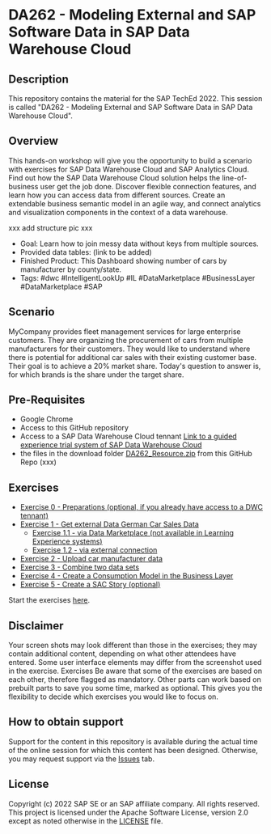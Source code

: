 # DA262 - Modeling External and SAP Software Data in SAP Data Warehouse Cloud

## Description
This repository contains the material for the SAP TechEd 2022.
This session is called "DA262 - Modeling External and SAP Software Data in SAP Data Warehouse Cloud".

## Overview
This hands-on workshop will give you the opportunity to build a scenario with exercises for SAP Data Warehouse Cloud and SAP Analytics Cloud. Find out how the SAP Data Warehouse Cloud solution helps the line-of-business user get the job done. Discover flexible connection features, and learn how you can access data from different sources. Create an extendable business semantic model in an agile way, and connect analytics and visualization components in the context of a data warehouse.

xxx add structure pic xxx

* Goal: Learn how to join messy data without keys from multiple sources.
* Provided data tables: (link to be added)
* Finished Product: This Dashboard showing number of cars by manufacturer by county/state.
* Tags: #dwc #IntelligentLookUp #IL #DataMarketplace #BusinessLayer #DataMarketplace #SAP

## Scenario
MyCompany provides fleet management services for large enterprise customers. They are organizing the procurement of cars from multiple manufacturers for their customers. They would like to understand where there is potential for additional car sales with their existing customer base. Their goal is to achieve a 20% market share. Today's question to answer is, for which brands is the share under the target share. 

## Pre-Requisites
- Google Chrome
- Access to this GitHub repository
- Access to a SAP Data Warehouse Cloud tennant [Link to a guided experience trial system of SAP Data Warehouse Cloud](https://www.example.com)
- the files in the download folder [DA262_Resource.zip](DA262_Resource.zip) from this GitHub Repo (xxx)

## Exercises

- [Exercise 0 - Preparations (optional, if you  already have access to a DWC tennant)](exercises/ex0/)
- [Exercise 1 - Get external Data German Car Sales Data](exercises/ex1/)
    - [Exercise 1.1 - via Data Marketplace (not available in Learning Experience systems)](exercises/ex1#exercise-11-sub-exercise-1-description)
    - [Exercise 1.2 - via external connection](exercises/ex1#exercise-12-sub-exercise-2-description)
- [Exercise 2 - Upload car manufacturer data](exercises/ex2/)
- [Exercise 3 - Combine two data sets](exercises/ex3/)
- [Exercise 4 - Create a Consumption Model in the Business Layer](exercises/ex4/)  
- [Exercise 5 - Create a SAC Story (optional)](exercises/ex4/)  

Start the exercises [here](https://developers.sap.com/tutorials/abap-environment-trial-onboarding.html).

## Disclaimer
Your screen shots may look different than those in the exercises; they may contain additional content, depending on what other attendees have entered.
Some user interface elements may differ from the screenshot used in the exercise.
Exercises
Be aware that some of the exercises are based on each other, therefore flagged as mandatory. Other parts can work based on prebuilt parts to save you some time, marked as optional. This gives you the flexibility to decide which exercises you would like to focus on.

## How to obtain support

Support for the content in this repository is available during the actual time of the online session for which this content has been designed. Otherwise, you may request support via the [Issues](../../issues) tab.

## License
Copyright (c) 2022 SAP SE or an SAP affiliate company. All rights reserved. This project is licensed under the Apache Software License, version 2.0 except as noted otherwise in the [LICENSE](LICENSES/Apache-2.0.txt) file.

